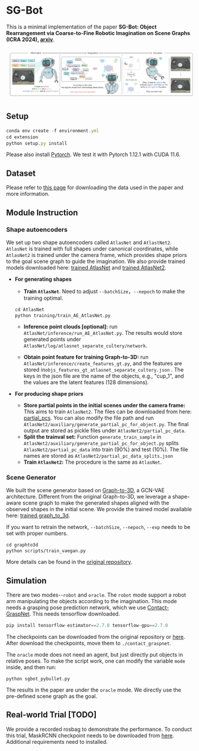 # SG-Bot
This is a minimal implementation of the paper **SG-Bot:
Object Rearrangement via Coarse-to-Fine Robotic Imagination on Scene Graphs (ICRA 2024), [arxiv](https://arxiv.org/abs/2309.12188)**.
<div style="text-align: center;">
  <figure style="display: inline-block; margin: 10px; width: 98%">
    <img src="./asset/sgbot.png" alt="Caption 1" >
  </figure>
</div>

## Setup

```javascript
conda env create -f environment.yml
cd extension
python setup.py install
```
Please also install [Pytorch](https://pytorch.org/). We test it with Pytorch 1.12.1 with CUDA 11.6.
## Dataset
Please refer to [this page](https://sites.google.com/view/sg-bot/dataset) for downloading the data used in the paper and more information.

## Module Instruction
### Shape autoencoders
We set up two shape autoencoders called `AtlasNet` and `AtlastNet2`. `AtlasNet` is trained with full shapes under canonical coordinates, 
while `AtlasNet2` is trained under the camera frame, which provides shape priors to the goal scene graph to guide the imagination. We also provide trained models downloaded here: [trained AtlasNet](https://www.campar.in.tum.de/public_datasets/2023_sgbot_zhai/AE_AtlasNet_add_cup_20230815T1718.zip) and [trained AtlasNet2](https://www.campar.in.tum.de/public_datasets/2023_sgbot_zhai/AE_AtlasNet2_20230408T2110.zip).
* **For generating shapes**

    * **Train `AtlasNet`**. Need to adjust `--batchSize`，`--nepoch` to make the training optimal.
    ```
    cd AtlasNet
    python training/train_AE_AtlasNet.py
    ```
    * **Inference point clouds [optional]:** run `AtlasNet/inference/run_AE_AtlasNet.py`. The results would store generated points under `AtlasNet/log/atlasnet_separate_cultery/network`.

    * **Obtain point feature for training Graph-to-3D:** run `AtlasNet/inference/create_features_gt.py`, and the features are stored in`objs_features_gt_atlasnet_separate_cultery.json` . The keys in the json file are the name of the objects, e.g., "cup_1", and the values are the latent features (128 dimensions).
* **For producing shape priors**
    * **Store partial points in the initial scenes under the camera frame:** This aims to train `AtlasNet2`. The files can be downloaded from here: [partial_pcs](https://www.campar.in.tum.de/public_datasets/2023_sgbot_zhai/partial_pc_data.zip). 
You can also modify the file path and run `AtlasNet2/auxiliary/generate_partial_pc_for_object.py`. The final output are stored as pickle files under `AtlasNet2/partial_pc_data`.
    * **Split the trainval set:** Function `generate_train_sample` in `AtlasNet2/auxiliary/generate_partial_pc_for_object.py` splits `AtlasNet2/partial_pc_data` into train (90%) and test (10%). The file names are stored as `AtlasNet2/partial_pc_data_splits.json`
    * **Train `AtlasNet2`:** The procedure is the same as `AtlasNet`.


### Scene Generator
We built the scene generator based on [Graph-to-3D](https://he-dhamo.github.io/Graphto3D/), a GCN-VAE architecture. Different from the original Graph-to-3D, we leverage a shape-aware scene graph to make the generated shapes aligned with the observed shapes in the initial scene.
We provide the trained model available here: [trained graph_to_3d](https://www.campar.in.tum.de/public_datasets/2023_sgbot_zhai/graphto3d_2_world_add_cup.zip).

If you want to retrain the network, `--batchSize`, `--nepoch`, `--exp` needs to be set with proper numbers.

```
cd graphto3d
python scripts/train_vaegan.py
```
More details can be found in the [original repository](https://github.com/he-dhamo/graphto3d).
## Simulation
There are two modes--`robot` and `oracle`. The `robot` mode support a robot arm manipulating the objects according to the imagination. This mode needs a grasping pose prediction network, which we use [Contact-GraspNet](https://github.com/NVlabs/contact_graspnet). This needs tensorflow downloaded. 
```javascript
pip install tensorflow-estimator==2.7.0 tensorflow-gpu==2.7.0
```
The checkpoints can be downloaded from the original repository or [here](https://www.campar.in.tum.de/public_datasets/2023_sgbot_zhai/graspnet_checkpoints.zip). After download the checkpoints, move them to `./contact_graspnet`.

The `oracle` mode does not need an agent, but just directly put objects in relative poses. To make the script work, one can modify the variable `mode` inside, and then run:
```
python sgbot_pybullet.py
```
The results in the paper are under the `oracle` mode. We directly use the pre-defined scene graph as the goal.
## Real-world Trial [TODO]
We provide a recorded rosbag to demonstrate the performance. To conduct this trial, MaskRCNN checkpoint needs to be downloaded from [here]().
Additional requirements need to installed.
